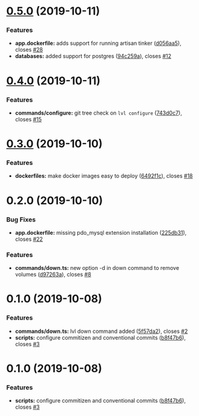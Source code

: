# [0.5.0](https://github.com/badassery/laravel-up/compare/v0.4.0...v0.5.0) (2019-10-11)

### Features

- **app.dockerfile:** adds support for running artisan tinker ([d056aa5](https://github.com/badassery/laravel-up/commit/d056aa5)), closes [#28](https://github.com/badassery/laravel-up/issues/28)
- **databases:** added support for postgres ([94c259a](https://github.com/badassery/laravel-up/commit/94c259a)), closes [#12](https://github.com/badassery/laravel-up/issues/12)

# [0.4.0](https://github.com/badassery/laravel-up/compare/v0.3.0...v0.4.0) (2019-10-11)

### Features

- **commands/configure:** git tree check on `lvl configure` ([743d0c7](https://github.com/badassery/laravel-up/commit/743d0c7)), closes [#15](https://github.com/badassery/laravel-up/issues/15)

# [0.3.0](https://github.com/badassery/laravel-up/compare/v0.2.0...v0.3.0) (2019-10-10)

### Features

- **dockerfiles:** make docker images easy to deploy ([6492f1c](https://github.com/badassery/laravel-up/commit/6492f1c)), closes [#18](https://github.com/badassery/laravel-up/issues/18)

# 0.2.0 (2019-10-10)

### Bug Fixes

- **app.dockerfile:** missing pdo_mysql extension installation ([225db31](https://github.com/badassery/laravel-up/commit/225db31)), closes [#22](https://github.com/badassery/laravel-up/issues/22)

### Features

- **commands/down.ts:** new option -d in down command to remove volumes ([d97263a](https://github.com/badassery/laravel-up/commit/d97263a)), closes [#8](https://github.com/badassery/laravel-up/issues/8)

# 0.1.0 (2019-10-08)

### Features

- **commands/down.ts:** lvl down command added ([5f57da2](https://github.com/badassery/laravel-up/commit/5f57da2)), closes [#2](https://github.com/badassery/laravel-up/issues/2)
- **scripts:** configure commitizen and conventional commits ([b8f47b6](https://github.com/badassery/laravel-up/commit/b8f47b6)), closes [#3](https://github.com/badassery/laravel-up/issues/3)

# 0.1.0 (2019-10-08)

### Features

- **scripts:** configure commitizen and conventional commits ([b8f47b6](https://github.com/badassery/laravel-up/commit/b8f47b6)), closes [#3](https://github.com/badassery/laravel-up/issues/3)
